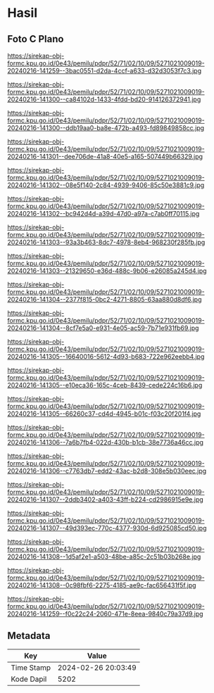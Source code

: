 # Hasil

## Foto C Plano

https://sirekap-obj-formc.kpu.go.id/0e43/pemilu/pdpr/52/71/02/10/09/5271021009019-20240216-141259--3bac0551-d2da-4ccf-a633-d32d3053f7c3.jpg

https://sirekap-obj-formc.kpu.go.id/0e43/pemilu/pdpr/52/71/02/10/09/5271021009019-20240216-141300--ca84102d-1433-4fdd-bd20-914126372941.jpg

https://sirekap-obj-formc.kpu.go.id/0e43/pemilu/pdpr/52/71/02/10/09/5271021009019-20240216-141300--ddb19aa0-ba8e-472b-a493-fd89849858cc.jpg

https://sirekap-obj-formc.kpu.go.id/0e43/pemilu/pdpr/52/71/02/10/09/5271021009019-20240216-141301--dee706de-41a8-40e5-a165-507449b66329.jpg

https://sirekap-obj-formc.kpu.go.id/0e43/pemilu/pdpr/52/71/02/10/09/5271021009019-20240216-141302--08e5f140-2c84-4939-9406-85c50e3881c9.jpg

https://sirekap-obj-formc.kpu.go.id/0e43/pemilu/pdpr/52/71/02/10/09/5271021009019-20240216-141302--bc942d4d-a39d-47d0-a97a-c7ab0ff70115.jpg

https://sirekap-obj-formc.kpu.go.id/0e43/pemilu/pdpr/52/71/02/10/09/5271021009019-20240216-141303--93a3b463-8dc7-4978-8eb4-968230f285fb.jpg

https://sirekap-obj-formc.kpu.go.id/0e43/pemilu/pdpr/52/71/02/10/09/5271021009019-20240216-141303--21329650-e36d-488c-9b06-e26085a245d4.jpg

https://sirekap-obj-formc.kpu.go.id/0e43/pemilu/pdpr/52/71/02/10/09/5271021009019-20240216-141304--2377f815-0bc2-4271-8805-63aa880d8df6.jpg

https://sirekap-obj-formc.kpu.go.id/0e43/pemilu/pdpr/52/71/02/10/09/5271021009019-20240216-141304--8cf7e5a0-e931-4e05-ac59-7b71e931fb69.jpg

https://sirekap-obj-formc.kpu.go.id/0e43/pemilu/pdpr/52/71/02/10/09/5271021009019-20240216-141305--16640016-5612-4d93-b683-722e962eebb4.jpg

https://sirekap-obj-formc.kpu.go.id/0e43/pemilu/pdpr/52/71/02/10/09/5271021009019-20240216-141305--e10eca36-165c-4ceb-8439-cede224c16b6.jpg

https://sirekap-obj-formc.kpu.go.id/0e43/pemilu/pdpr/52/71/02/10/09/5271021009019-20240216-141305--66260c37-cd4d-4945-b01c-f03c20f201f4.jpg

https://sirekap-obj-formc.kpu.go.id/0e43/pemilu/pdpr/52/71/02/10/09/5271021009019-20240216-141306--7a6b7fb4-022d-430b-b1cb-38e7736a46cc.jpg

https://sirekap-obj-formc.kpu.go.id/0e43/pemilu/pdpr/52/71/02/10/09/5271021009019-20240216-141306--c7763db7-edd2-43ac-b2d8-308e5b030eec.jpg

https://sirekap-obj-formc.kpu.go.id/0e43/pemilu/pdpr/52/71/02/10/09/5271021009019-20240216-141307--2ddb3402-a403-43ff-b224-cd2986915e9e.jpg

https://sirekap-obj-formc.kpu.go.id/0e43/pemilu/pdpr/52/71/02/10/09/5271021009019-20240216-141307--49d393ec-770c-4377-930d-6d925085cd50.jpg

https://sirekap-obj-formc.kpu.go.id/0e43/pemilu/pdpr/52/71/02/10/09/5271021009019-20240216-141308--1d5af2e1-a503-48be-a85c-2c51b03b268e.jpg

https://sirekap-obj-formc.kpu.go.id/0e43/pemilu/pdpr/52/71/02/10/09/5271021009019-20240216-141308--0c98fbf6-2275-4185-ae9c-fac656431f5f.jpg

https://sirekap-obj-formc.kpu.go.id/0e43/pemilu/pdpr/52/71/02/10/09/5271021009019-20240216-141259--f0c22c24-2060-471e-8eea-9840c79a37d9.jpg


## Metadata

| Key        | Value               |
| ---------- | ------------------- |
| Time Stamp | 2024-02-26 20:03:49 |
| Kode Dapil | 5202                |



